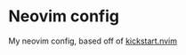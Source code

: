 # Neovim config 

My neovim config, based off of [kickstart.nvim](https://github.com/nvim-lua/kickstart.nvim)
